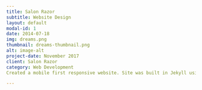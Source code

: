 ```yaml
---
title: Salon Razor
subtitle: Website Design
layout: default
modal-id: 1
date: 2014-07-18
img: dreams.png
thumbnail: dreams-thumbnail.png
alt: image-alt
project-date: November 2017
client: Salon Razor
category: Web Development
Created a mobile first responsive website. Site was built in Jekyll using bootstap 4, HTML5 CCS, JavaScript and jquery.

---
```

